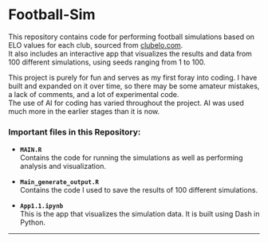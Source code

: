 # Football-Sim

This repository contains code for performing football simulations based on ELO values for each club, sourced from [clubelo.com](https://clubelo.com).  
It also includes an interactive app that visualizes the results and data from 100 different simulations, using seeds ranging from 1 to 100.  

This project is purely for fun and serves as my first foray into coding. I have built and expanded on it over time, so there may be some amateur mistakes, a lack of comments, and a lot of experimental code.  
The use of AI for coding has varied throughout the project. 
AI was used much more in the earlier stages than it is now.

### Important files in this Repository:

- **`MAIN.R`**  
  Contains the code for running the simulations as well as performing analysis and visualization.  

- **`Main_generate_output.R`**  
  Contains the code I used to save the results of 100 different simulations.  

- **`App1.1.ipynb`**  
  This is the app that visualizes the simulation data. It is built using Dash in Python.  

---


